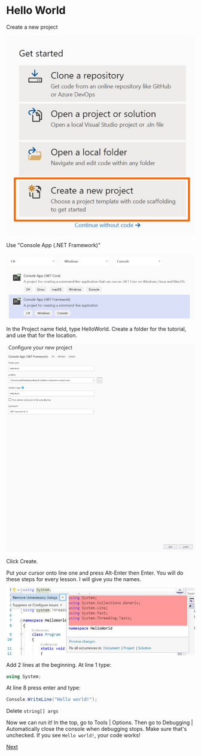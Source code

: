 # Hello World

Create a new project

![](new-project.jpg)

Use "Console App (.NET Framework)"

![](new-console-sln.jpg)

In the Project name field, type HelloWorld. Create a folder for the tutorial, and use that for the location.

![](choose-name.jpg)

Click Create.

Put your cursor onto line one and press Alt-Enter then Enter. You will do these steps for every lesson. I will give you the names.

![](remove-usings.jpg)

Add 2 lines at the beginning. At line 1 type:

```csharp
using System;
```

At line 8 press enter and type:

```csharp
Console.WriteLine("Hello world!");
```

Delete `string[] args`

Now we can run it! In the top, go to Tools \| Options. Then go to Debugging \| Automatically close the console when debugging stops. Make sure that's unchecked. If you see `Hello world!`, your code works!

[Next][1]

[1]: understand-hello-world
